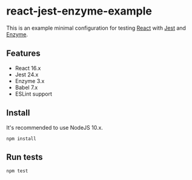 # react-jest-enzyme-example

This is an example minimal configuration for testing [React](https://facebook.github.io/react/) with [Jest](https://facebook.github.io/jest/) and [Enzyme](https://github.com/airbnb/enzyme).

## Features

- React 16.x
- Jest 24.x
- Enzyme 3.x
- Babel 7.x
- ESLint support

## Install

It's recommended to use NodeJS 10.x.

`npm install`

## Run tests

`npm test`
